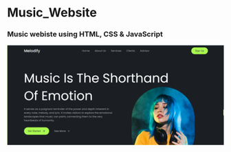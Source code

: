 # Music_Website
<h3> Music webiste using HTML, CSS & JavaScript </h3>
 <div>
  <img alt="site image" width="700" src="assets/img1.png"
 </div>

